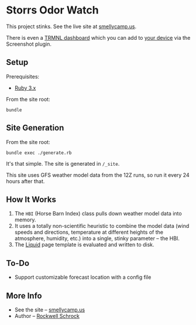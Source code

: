 # Storrs Odor Watch

This project stinks. See the live site at [smellycamp.us](http://smellycamp.us/).

There is even a [TRMNL dashboard](https://smellycamp.us/trmnl.html) which you can add to [your device](https://usetrmnl.com/) via the Screenshot plugin.

## Setup

Prerequisites:

- [Ruby 3.x](https://www.ruby-lang.org/en/)

From the site root:

    bundle

## Site Generation

From the site root:

    bundle exec ./generate.rb

It's that simple. The site is generated in `/_site`.

This site uses GFS weather model data from the 12Z runs, so run it every 24 hours after that.

## How It Works

1. The `HBI` (Horse Barn Index) class pulls down weather model data into memory.
2. It uses a totally non-scientific heuristic to combine the model data (wind speeds and directions, temperature at different heights of the atmosphere, humidity, etc.) into a single, stinky parameter – the HBI.
3. The [Liquid](https://github.com/Shopify/liquid) page template is evaluated and written to disk.

## To-Do

- Support customizable forecast location with a config file

## More Info

- See the site – [smellycamp.us](http://smellycamp.us/)
- Author – [Rockwell Schrock](http://rockwellschrock.com/)
